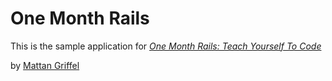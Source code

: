 # One Month Rails

This is the sample application for 
[*One Month Rails: Teach Yourself To Code*](http://onemonthrails.com)

by [Mattan Griffel](http://mattangriffel.com) 